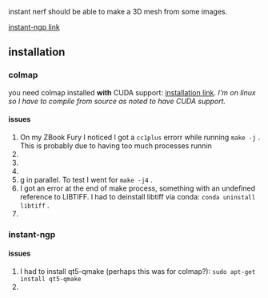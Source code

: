 instant nerf should be able to make a 3D mesh from some images.

[instant-ngp link](https://github.com/NVlabs/instant-ngp/)

## installation

### colmap

you need colmap installed **with** CUDA support: [installation link](https://colmap.github.io/install.html#pre-built-binaries). 
*I'm on linux so I have to compile from source as noted to have CUDA support.*

#### issues

1. On my ZBook Fury I noticed I got a `cc1plus` errorr while running `make -j` . This is probably due to having too much processes runnin
2. 
3. 
4. 
5. g in parallel. To test I went for `make -j4` .
6. I got an error at the end of make process,  something with an undefined reference to LIBTIFF. I had to deinstall libtiff via conda: `conda uninstall libtiff` .
7. 

### instant-ngp

#### issues

1. I had to install qt5-qmake (perhaps this was for colmap?): `sudo apt-get install qt5-qmake` 
2. 

